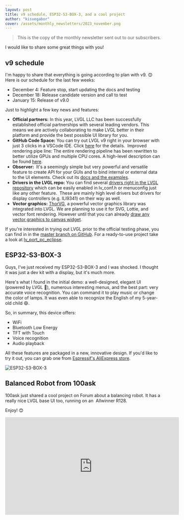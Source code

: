 ```yaml
---
layout: post
title: v9 schedule, ESP32-S3-BOX-3, and a cool project
author: "kisvegabor"
cover: /assets/monthly_newsletters/2023_november.png
---
```


> This is the copy of the monthly newsletter sent out to our subscribers. 

I would like to share some great things with you! 

## v9 schedule

I'm happy to share that everything is going according to plan with v9. 😊
Here is our schedule for the last few weeks:

- December 4: Feature stop, start updating the docs and testing
- December 18: Release candidate version and call to test
- January 15: Release of v9.0


Just to highlight a few key news and features: 

- **Official partners:** In this year, LVGL LLC has been successfully established official partnerships with several leading vendors. This means we are actively collaborating to make LVGL better in their platform and provide the best possible UI library for you.   
- **GitHub Code Space:** You can try out LVGL v9 right in your browser with just 3 clicks in a VSCode IDE. Click [here](https://blog.lvgl.io/2023-04-13/monthly-newsletter#github-codespace-integration) for the details. 
Improved rendering pipe line: The entire rendering pipeline has been rewritten to better utilize GPUs and multiple CPU cores. A high-level description can be found [here](https://github.com/lvgl/lvgl/issues/4016).  
- **Observer:**  It's a seemingly simple but very powerful and versatile feature to create API for your GUIs and to bind internal or external data to the UI elements. Check out its [docs and the examples](https://docs.lvgl.io/master/others/observer.html).  
- **Drivers in the LVGL repo:** You can find several [drivers right in the LVGL repository](https://github.com/lvgl/lvgl/tree/master/src/dev) which can be easily enabled in lv_conf.h or menuconfig just like any other feature.  These are mainly high level drivers but drivers for display controllers (e.g. ILI9341) on their way as well.
- **Vector graphics:** [ThorVG](https://github.com/thorvg/thorvg), a powerful vector graphics library was integrated into LVGL. We are planning to use it for SVG, Lottie, and vector font rendering. However until that you can already [draw any vector graphics to canvas widget](https://github.com/lvgl/lvgl/blob/0c8a1f22a4652fc74b741147af6b798ad674a17a/examples/widgets/canvas/lv_example_canvas_8.c).

If you're interested in trying out LVGL prior to the official testing phase, you can find in in the [master branch on GitHub](https://github.com/lvgl/lvgl). For a ready-to-use project take a look at [lv_port_pc_eclipse](https://github.com/lvgl/lv_port_pc_eclipse/).


## ESP32-S3-BOX-3

Guys, I've just received my ESP32-S3-BOX-3 and I was shocked. I thought it was just a dev kit with a display, but it's much more.

Here's what I found in the initial demo: a well-designed, elegant UI (powered by LVGL 🙂), numerous interesting menus, and the best part: very accurate voice recognition. You can command it to play music or change the color of lamps. It was even able to recognize the English of my 5-year-old child 😄.

So, in summary, this device offers:
- WiFi
- Bluetooth Low Energy
- TFT with Touch
- Voice recognition
- Audio playback

All these features are packaged in a new, innovative design. If you'd like to try it out, you can grab one from [Espressif's AliExpress store](https://www.aliexpress.com/item/1005006169541505.html).

![ESP32-S3-BOX-3](ESP32-S3-BOX-3.png)

## Balanced Robot from 100ask

100ask just shared a cool project on Forum about a balancing robot. It has a really nice LVGL base UI too, running on an  Allwinner R128.

Enjoy! 😊

<iframe width="560" height="315" src="https://www.youtube.com/embed/xA0qwZVbR8Q?si=BXFDCUZqO0elO575" title="YouTube video player" frameborder="0" allow="accelerometer; autoplay; clipboard-write; encrypted-media; gyroscope; picture-in-picture; web-share" allowfullscreen></iframe>
